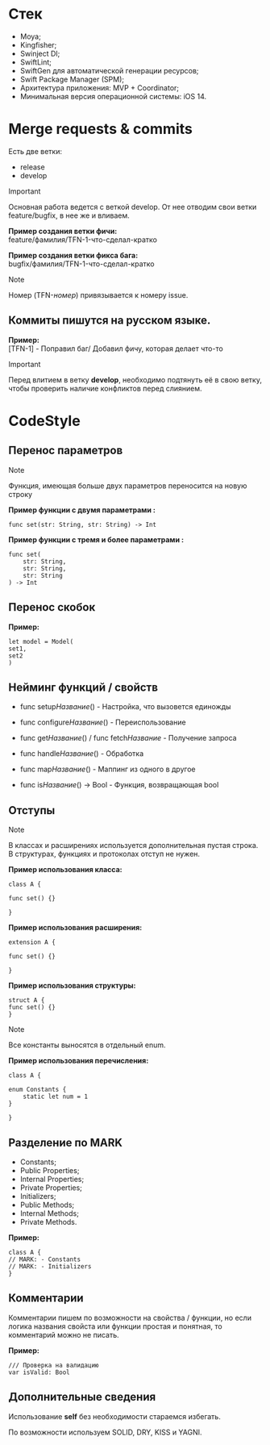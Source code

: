 # Стек

- Moya;
- Kingfisher;
- Swinject DI;
- SwiftLint;
- SwiftGen для автоматической генерации ресурсов;
- Swift Package Manager (SPM);
- Архитектура приложения: MVP + Coordinator;
- Минимальная версия операционной системы: iOS 14.

# Merge requests & commits

Есть две ветки:

- release
- develop

> [!IMPORTANT]
> Основная работа ведется с веткой develop. От нее отводим свои ветки feature/bugfix, в нее же и вливаем.

**Пример создания ветки фичи:** <br>
feature/фамилия/TFN-1-что-сделал-кратко

**Пример создания ветки фикса бага:** <br>
bugfix/фамилия/TFN-1-что-сделал-кратко

> [!NOTE]
> Номер (TFN-*номер*) привязывается к номеру issue.

## Коммиты пишутся на русском языке.

**Пример:** <br>
[TFN-1] - Поправил баг/ Добавил фичу, которая делает что-то

> [!IMPORTANT]
> Перед влитием в ветку **develop**, необходимо подтянуть её в свою ветку, чтобы проверить наличие конфликтов перед слиянием.


# CodeStyle

## Перенос параметров

> [!NOTE]
> Функция, имеющая больше двух параметров переносится на новую строку

**Пример функции с двумя параметрами :** <br>
```
func set(str: String, str: String) -> Int
```

**Пример функции с тремя и более параметрами :** <br>
```
func set(
    str: String,
    str: String,
    str: String
) -> Int
```

## Перенос скобок

**Пример:** <br>
```
let model = Model(
set1,
set2
)
```

## Нейминг функций / свойств

- func setup*Название*() - Настройка, что вызовется единожды

- func configure*Название*() - Переиспользование

- func get*Название*() / func fetch*Название* - Получение запроса

- func handle*Название*() - Обработка

- func map*Название*() - Маппинг из одного в другое

- func is*Название*() -> Bool - Функция, возвращающая bool

## Отступы

> [!NOTE]
> В классах и расширениях используется дополнительная пустая строка.
> В структурах, функциях и протоколах отступ не нужен.

**Пример использования класса:** <br>
```
class A {

func set() {}

}
```
**Пример использования расширения:** <br>
```
extension A {

func set() {}

}
```

**Пример использования структуры:** <br>
```
struct A {
func set() {}
}
```

> [!NOTE]
> Все константы выносятся в отдельный enum.

**Пример использования перечисления:** <br>
```
class A {

enum Constants {
    static let num = 1
}

}
```

## Разделение по MARK

- Constants;
- Public Properties;
- Internal Properties;
- Private Properties;
- Initializers;
- Public Methods;
- Internal Methods;
- Private Methods.

**Пример:** <br>
```
class A {
// MARK: - Constants
// MARK: - Initializers
}
```

## Комментарии

Комментарии пишем по возможности на свойства / функции, но если логика названия свойста или функции простая и понятная, то комментарий можно не писать.

**Пример:** <br>
```
/// Проверка на валидацию
var isValid: Bool
```

## Дополнительные сведения

Использование **self** без необходимости стараемся избегать.

По возможности используем SOLID, DRY, KISS и YAGNI.
